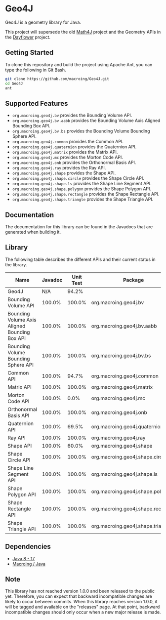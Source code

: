Geo4J
=====
Geo4J is a geometry library for Java.

This project will supersede the old [Math4J](https://github.com/macroing/Math4J) project and the Geometry APIs in the [Dayflower](https://github.com/macroing/Dayflower) project.

Getting Started
---------------
To clone this repository and build the project using Apache Ant, you can type the following in Git Bash.

```bash
git clone https://github.com/macroing/Geo4J.git
cd Geo4J
ant
```

Supported Features
------------------
 - `org.macroing.geo4j.bv` provides the Bounding Volume API.
 - `org.macroing.geo4j.bv.aabb` provides the Bounding Volume Axis Aligned Bounding Box API.
 - `org.macroing.geo4j.bv.bs` provides the Bounding Volume Bounding Sphere API.
 - `org.macroing.geo4j.common` provides the Common API.
 - `org.macroing.geo4j.quaternion` provides the Quaternion API.
 - `org.macroing.geo4j.matrix` provides the Matrix API.
 - `org.macroing.geo4j.mc` provides the Morton Code API.
 - `org.macroing.geo4j.onb` provides the Orthonormal Basis API.
 - `org.macroing.geo4j.ray` provides the Ray API.
 - `org.macroing.geo4j.shape` provides the Shape API.
 - `org.macroing.geo4j.shape.circle` provides the Shape Circle API.
 - `org.macroing.geo4j.shape.ls` provides the Shape Line Segment API.
 - `org.macroing.geo4j.shape.polygon` provides the Shape Polygon API.
 - `org.macroing.geo4j.shape.rectangle` provides the Shape Rectangle API.
 - `org.macroing.geo4j.shape.triangle` provides the Shape Triangle API.

Documentation
-------------
The documentation for this library can be found in the Javadocs that are generated when building it.

Library
-------
The following table describes the different APIs and their current status in the library.

| Name                                          | Javadoc | Unit Test | Package                            |
| --------------------------------------------- | ------- | --------- | ---------------------------------- |
| Geo4J                                         | N/A     |  94.2%    |                                    |
| Bounding Volume API                           | 100.0%  | 100.0%    | org.macroing.geo4j.bv              |
| Bounding Volume Axis Aligned Bounding Box API | 100.0%  | 100.0%    | org.macroing.geo4j.bv.aabb         |
| Bounding Volume Bounding Sphere API           | 100.0%  | 100.0%    | org.macroing.geo4j.bv.bs           |
| Common API                                    | 100.0%  |  94.7%    | org.macroing.geo4j.common          |
| Matrix API                                    | 100.0%  | 100.0%    | org.macroing.geo4j.matrix          |
| Morton Code API                               | 100.0%  |   0.0%    | org.macroing.geo4j.mc              |
| Orthonormal Basis API                         | 100.0%  | 100.0%    | org.macroing.geo4j.onb             |
| Quaternion API                                | 100.0%  |  69.5%    | org.macroing.geo4j.quaternion      |
| Ray API                                       | 100.0%  | 100.0%    | org.macroing.geo4j.ray             |
| Shape API                                     | 100.0%  |  60.0%    | org.macroing.geo4j.shape           |
| Shape Circle API                              | 100.0%  | 100.0%    | org.macroing.geo4j.shape.circle    |
| Shape Line Segment API                        | 100.0%  | 100.0%    | org.macroing.geo4j.shape.ls        |
| Shape Polygon API                             | 100.0%  | 100.0%    | org.macroing.geo4j.shape.polygon   |
| Shape Rectangle API                           | 100.0%  | 100.0%    | org.macroing.geo4j.shape.rectangle |
| Shape Triangle API                            | 100.0%  | 100.0%    | org.macroing.geo4j.shape.triangle  |

Dependencies
------------
 - [Java 8 - 17](http://www.java.com)
 - [Macroing / Java](https://github.com/macroing/Java)

Note
----
This library has not reached version 1.0.0 and been released to the public yet. Therefore, you can expect that backward incompatible changes are likely to occur between commits. When this library reaches version 1.0.0, it will be tagged and available on the "releases" page. At that point, backward incompatible changes should only occur when a new major release is made.